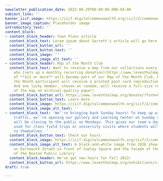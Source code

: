 ```yaml
---
newsletter_publication_date: 2022-08-29T00:00:00.000-04:00
subject_line: ''
banner_iiif_image: https://iiif.digitalcommonwealth.org/iiif/2/commonwealth:4m90f323g/260,1375,5582,1572/full/0/default.jpg
banner_image_caption: Placeholder image
introductory_text: ''
content_block:
- content_block_header: Town Plans article
  content_block_text: Lorem ipsum about Garrett's article will go here
  content_block_button_url: ''
  content_block_button_text: ''
  content_block_image: ''
  content_block_image_alt_text: ''
- content_block_header: Map of the Month Club
  content_block_text: Want to receive a map from our collections every month? Anyone
    who [sets up a monthly recurring donation](https://www.leventhalmap.org/donate/?form=MAPOFTHEMONTH)
    of **$12 or more** will become part of our Map of the Month Club. Each Map of
    the Month participant will receive a printed post card reproduction of this map.
    And one lucky member, chosen at random, will receive a full-size reproduction
    of the map on archival-quality paper!
  content_block_button_url: https://www.leventhalmap.org/donate/?form=MAPOFTHEMONTH
  content_block_button_text: Learn more
  content_block_image: https://iiif.digitalcommonwealth.org/iiif/2/commonwealth:q524n160r/916,416,9142,6032/full/0/default.jpg
  content_block_image_alt_text: ''
- content_block_text: 'We''re bringing back Sunday hours! To keep up with the weekend
    traffic, we''re opening our gallery and Learning Center on Sunday afternoons and
    will be closing to the public on Mondays. This gives our team a day that can be
    used for class field trips or university visits where students will have the gallery
    to themselves. '
  content_block_button_text: Check our hours
  content_block_image: https://iiif.digitalcommonwealth.org/iiif/2/commonwealth:c821gx86v/101,148,3528,2411/full/0/default.jpg
  content_block_image_alt_text: A black-and-white image from 1928 shows cars crossing
    on Dartmouth Street in front of Copley Square and the facade of the Central Library
    of the Boston Public Library
  content_block_header: We've got new hours for Fall 2022!
  content_block_button_url: https://www.leventhalmap.org/exhibitions/visit/
draft: true

---
```

